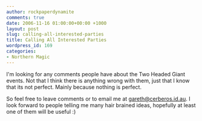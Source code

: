 ```yaml
---
author: rockpaperdynamite
comments: true
date: 2006-11-16 01:00:00+00:00 +1000
layout: post
slug: calling-all-interested-parties
title: Calling All Interested Parties
wordpress_id: 169
categories:
- Northern Magic
---
```


I'm looking for any comments people have about the Two Headed Giant events. Not that I think there is anything wrong with them, just that I know that its not perfect. Mainly because nothing is perfect.

So feel free to leave comments or to email me at gareth@cerberos.id.au.  I look forward to people telling me many hair brained ideas, hopefully at least one of them will be useful :)
